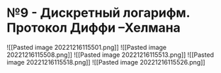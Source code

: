 # №9 - Дискретный логарифм. Протокол Диффи –Хелмана

![[Pasted image 20221216115501.png]]
![[Pasted image 20221216115508.png]]
![[Pasted image 20221216115513.png]]
![[Pasted image 20221216115518.png]]
![[Pasted image 20221216115526.png]]
